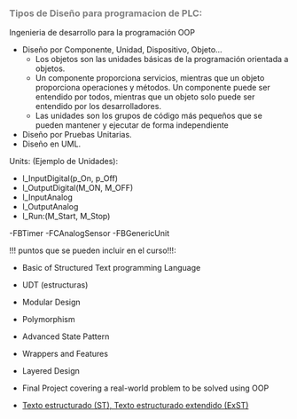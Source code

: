 ### <span style="color:grey">Tipos de Diseño para programacion de PLC:</span>

Ingenieria de desarrollo para la programación OOP
- Diseño por Componente, Unidad, Dispositivo, Objeto...
    - Los objetos son las unidades básicas de la programación orientada a objetos.
    - Un componente proporciona servicios, mientras que un objeto proporciona operaciones y métodos. Un componente puede ser entendido por todos, mientras que un objeto solo puede ser entendido por los desarrolladores.
    - Las unidades son los grupos de código más pequeños que se pueden mantener y ejecutar de forma independiente
- Diseño por Pruebas Unitarias.
- Diseño en UML.

Units: (Ejemplo de Unidades):
- I_InputDigital(p_On, p_Off)
- I_OutputDigital(M_ON, M_OFF)
- I_InputAnalog
- I_OutputAnalog
- I_Run:(M_Start, M_Stop)


-FBTimer
-FCAnalogSensor
-FBGenericUnit

!!! puntos que se pueden incluir en el curso!!!:

- Basic of Structured Text programming Language
- UDT (estructuras)
- Modular Design
- Polymorphism

- Advanced State Pattern
- Wrappers and Features
- Layered Design
- Final Project covering a real-world problem to be solved using OOP

- [Texto estructurado (ST), Texto estructurado extendido (ExST)](https://content.helpme-codesys.com/en/CODESYS%20Development%20System/_cds_f_programming_language_st.html)